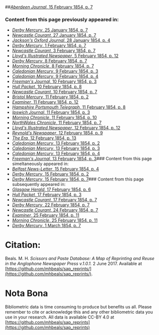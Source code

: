 ##[*Aberdeen Journal*, 15 February 1854, p. 7](https://mhbeals.github.io/sap_html/Aberdeen-Journal/Aberdeen-Journal-15-February-1854-p-7)

### Content from this page previously appeared in:
+ [*Derby Mercury*, 25 January 1854, p. 7](https://mhbeals.github.io/sap_html/Derby-Mercury/Derby-Mercury-25-January-1854-p-7)
+ [*Newcastle Courant*, 27 January 1854, p. 7](https://mhbeals.github.io/sap_html/Newcastle-Courant/Newcastle-Courant-27-January-1854-p-7)
+ [*Jackson's Oxford Journal*, 28 January 1854, p. 4](https://mhbeals.github.io/sap_html/Jackson's-Oxford-Journal/Jackson's-Oxford-Journal-28-January-1854-p-4)
+ [*Derby Mercury*, 1 February 1854, p. 7](https://mhbeals.github.io/sap_html/Derby-Mercury/Derby-Mercury-1-February-1854-p-7)
+ [*Newcastle Courant*, 3 February 1854, p. 7](https://mhbeals.github.io/sap_html/Newcastle-Courant/Newcastle-Courant-3-February-1854-p-7)
+ [*Lloyd's Illustrated Newspaper*, 5 February 1854, p. 12](https://mhbeals.github.io/sap_html/Lloyd's-Illustrated-Newspaper/Lloyd's-Illustrated-Newspaper-5-February-1854-p-12)
+ [*Derby Mercury*, 8 February 1854, p. 7](https://mhbeals.github.io/sap_html/Derby-Mercury/Derby-Mercury-8-February-1854-p-7)
+ [*Morning Chronicle*, 8 February 1854, p. 7](https://mhbeals.github.io/sap_html/Morning-Chronicle/Morning-Chronicle-8-February-1854-p-7)
+ [*Caledonian Mercury*, 9 February 1854, p. 3](https://mhbeals.github.io/sap_html/Caledonian-Mercury/Caledonian-Mercury-9-February-1854-p-3)
+ [*Caledonian Mercury*, 9 February 1854, p. 4](https://mhbeals.github.io/sap_html/Caledonian-Mercury/Caledonian-Mercury-9-February-1854-p-4)
+ [*Freeman's Journal*, 10 February 1854, p. 3](https://mhbeals.github.io/sap_html/Freeman's-Journal/Freeman's-Journal-10-February-1854-p-3)
+ [*Hull Packet*, 10 February 1854, p. 8](https://mhbeals.github.io/sap_html/Hull-Packet/Hull-Packet-10-February-1854-p-8)
+ [*Newcastle Courant*, 10 February 1854, p. 7](https://mhbeals.github.io/sap_html/Newcastle-Courant/Newcastle-Courant-10-February-1854-p-7)
+ [*Bristol Mercury*, 11 February 1854, p. 2](https://mhbeals.github.io/sap_html/Bristol-Mercury/Bristol-Mercury-11-February-1854-p-2)
+ [*Examiner*, 11 February 1854, p. 12](https://mhbeals.github.io/sap_html/Examiner/Examiner-11-February-1854-p-12)
+ [*Hampshire Portsmouth Telegraph*, 11 February 1854, p. 8](https://mhbeals.github.io/sap_html/Hampshire-Portsmouth-Telegraph/Hampshire-Portsmouth-Telegraph-11-February-1854-p-8)
+ [*Ipswich Journal*, 11 February 1854, p. 3](https://mhbeals.github.io/sap_html/Ipswich-Journal/Ipswich-Journal-11-February-1854-p-3)
+ [*Morning Chronicle*, 11 February 1854, p. 10](https://mhbeals.github.io/sap_html/Morning-Chronicle/Morning-Chronicle-11-February-1854-p-10)
+ [*NorthWales Chronicle*, 11 February 1854, p. 7](https://mhbeals.github.io/sap_html/NorthWales-Chronicle/NorthWales-Chronicle-11-February-1854-p-7)
+ [*Lloyd's Illustrated Newspaper*, 12 February 1854, p. 12](https://mhbeals.github.io/sap_html/Lloyd's-Illustrated-Newspaper/Lloyd's-Illustrated-Newspaper-12-February-1854-p-12)
+ [*Reynold's Newspaper*, 12 February 1854, p. 9](https://mhbeals.github.io/sap_html/Reynold's-Newspaper/Reynold's-Newspaper-12-February-1854-p-9)
+ [*The Era*, 12 February 1854, p. 13](https://mhbeals.github.io/sap_html/The-Era/The-Era-12-February-1854-p-13)
+ [*Caledonian Mercury*, 13 February 1854, p. 2](https://mhbeals.github.io/sap_html/Caledonian-Mercury/Caledonian-Mercury-13-February-1854-p-2)
+ [*Caledonian Mercury*, 13 February 1854, p. 3](https://mhbeals.github.io/sap_html/Caledonian-Mercury/Caledonian-Mercury-13-February-1854-p-3)
+ [*Caledonian Mercury*, 13 February 1854, p. 4](https://mhbeals.github.io/sap_html/Caledonian-Mercury/Caledonian-Mercury-13-February-1854-p-4)
+ [*Freeman's Journal*, 13 February 1854, p. 3](https://mhbeals.github.io/sap_html/Freeman's-Journal/Freeman's-Journal-13-February-1854-p-3)### Content from this page simeltaneously appeared in:
+ [*Belfast News-Letter*, 15 February 1854, p. 4](https://mhbeals.github.io/sap_html/Belfast-News-Letter/Belfast-News-Letter-15-February-1854-p-4)
+ [*Derby Mercury*, 15 February 1854, p. 2](https://mhbeals.github.io/sap_html/Derby-Mercury/Derby-Mercury-15-February-1854-p-2)
+ [*Derby Mercury*, 15 February 1854, p. 7](https://mhbeals.github.io/sap_html/Derby-Mercury/Derby-Mercury-15-February-1854-p-7)### Content from this page subsequently appeared in:
+ [*Glasgow Herald*, 17 February 1854, p. 6](https://mhbeals.github.io/sap_html/Glasgow-Herald/Glasgow-Herald-17-February-1854-p-6)
+ [*Hull Packet*, 17 February 1854, p. 3](https://mhbeals.github.io/sap_html/Hull-Packet/Hull-Packet-17-February-1854-p-3)
+ [*Newcastle Courant*, 17 February 1854, p. 7](https://mhbeals.github.io/sap_html/Newcastle-Courant/Newcastle-Courant-17-February-1854-p-7)
+ [*Derby Mercury*, 22 February 1854, p. 7](https://mhbeals.github.io/sap_html/Derby-Mercury/Derby-Mercury-22-February-1854-p-7)
+ [*Newcastle Courant*, 24 February 1854, p. 7](https://mhbeals.github.io/sap_html/Newcastle-Courant/Newcastle-Courant-24-February-1854-p-7)
+ [*Examiner*, 25 February 1854, p. 11](https://mhbeals.github.io/sap_html/Examiner/Examiner-25-February-1854-p-11)
+ [*Morning Chronicle*, 25 February 1854, p. 11](https://mhbeals.github.io/sap_html/Morning-Chronicle/Morning-Chronicle-25-February-1854-p-11)
+ [*Derby Mercury*, 1 March 1854, p. 7](https://mhbeals.github.io/sap_html/Derby-Mercury/Derby-Mercury-1-March-1854-p-7)
                    
# Citation: 

Beals. M. H. *Scissors and Paste Database: A Map of Reprinting and Reuse in the Anglophone Newspaper Press v.1.0.1.* 2 June 2017. Available at [https://github.com/mhbeals/sap_reprints/](https://github.com/mhbeals/sap_reprints/). 
                    
# Nota Bona

Bibliometric data is time consuming to produce but benefits us all. Please remember to cite or acknowledge this and any other bibliometric data you use in your research. All data is available CC-BY 4.0 at [https://github.com/mhbeals/sap_reprints](https://github.com/mhbeals/sap_reprints)